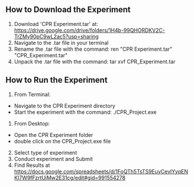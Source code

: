 ****How to Download the Experiment**** 
--------------------------------------------

1. Download 'CPR Experiment.tar' at: https://drive.google.com/drive/folders/1H4b-99QHORDKV2C-TrZMy90pC9wL2ac5?usp=sharing
2. Navigate to the .tar file in your terminal
3. Rename the .tar file with the command: ren "CPR Experiment.tar" "CPR_Experiment.tar"
4. Unpack the .tar file with the command: tar xvf CPR_Experiment.tar


****How to Run the Experiment**** 
--------------------------------------------
1. From Terminal:
  - Navigate to the CPR Experiment directory
  - Start the experiment with the command: ./CPR_Project.exe

1. From Desktop:
  - Open the CPR Experiment folder
  - double click on the CPR_Project.exe file

2. Select type of experiment
2. Conduct experiment and Submit
2. Find Results at https://docs.google.com/spreadsheets/d/1FoQTh5TsTS9EuyCevlYyqENKI7W9fFzrtUjMw2E31cg/edit#gid=991554278 
